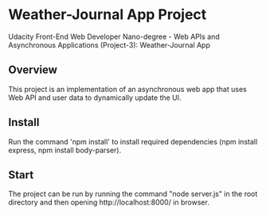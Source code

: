 # Weather-Journal App Project
Udacity Front-End Web Developer Nano-degree - Web APIs and Asynchronous Applications (Project-3): Weather-Journal App

## Overview
This project is an implementation of an asynchronous web app that uses Web API and user data to dynamically update the UI. 

## Install
Run the command 'npm install' to install required dependencies (npm install express, npm install body-parser).

## Start
The project can be run by running the command "node server.js" in the root directory and then opening http://localhost:8000/ in browser.




